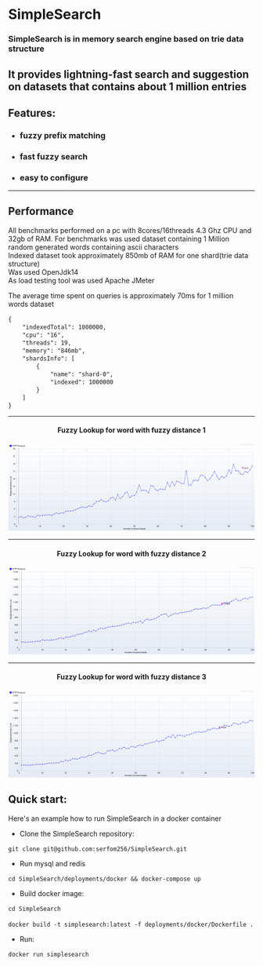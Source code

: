 # SimpleSearch

### SimpleSearch is in memory search engine based on trie data structure

It provides lightning-fast search and suggestion on datasets that contains about 1 million entries
---

## Features:

- ### fuzzy prefix matching
- ### fast fuzzy search
- ### easy to configure

---

## Performance

All benchmarks performed on a pc with 8cores/16threads 4.3 Ghz CPU and 32gb of RAM. For benchmarks was used dataset
containing 1 Million random generated words containing ascii characters
<br>
Indexed dataset took approximately 850mb of RAM for one shard(trie data structure)
<br>
Was used OpenJdk14
<br>
As load testing tool was used Apache JMeter
<br>

The average time spent on queries is approximately 70ms for 1 million words dataset

```
{
    "indexedTotal": 1000000,
    "cpu": "16",
    "threads": 19,
    "memory": "846mb",
    "shardsInfo": [
        {
            "name": "shard-0",
            "indexed": 1000000
        }
    ]
}
```

---
<h4 align="center">
    Fuzzy Lookup for word with fuzzy distance 1
</h4>

![Fuzzy Lookup for word with fuzzy distance 1](benchmarks/1.png)

---
<h4 align="center">
    Fuzzy Lookup for word with fuzzy distance 2
</h4>

![Fuzzy Lookup for word with fuzzy distance 2](benchmarks/2.png)

---


<h4 align="center">
    Fuzzy Lookup for word with fuzzy distance 3
</h4>

![Fuzzy Lookup for word with fuzzy distance 3](benchmarks/3.png)

## Quick start:

Here's an example how to run SimpleSearch in a docker container

- Clone the SimpleSearch repository:

```
git clone git@github.com:serfom256/SimpleSearch.git
```

- Run mysql and redis

```
cd SimpleSearch/deployments/docker && docker-compose up
```

- Build docker image:

```
cd SimpleSearch

docker build -t simplesearch:latest -f deployments/docker/Dockerfile .
```

- Run:

```
docker run simplesearch
```

